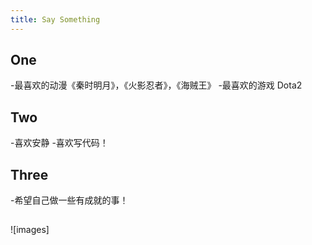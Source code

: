 ```yaml
---
title: Say Something
---
```

## One
-最喜欢的动漫《秦时明月》，《火影忍者》，《海贼王》
-最喜欢的游戏 Dota2

## Two
-喜欢安静
-喜欢写代码！

## Three
-希望自己做一些有成就的事！

##
   ![images]
